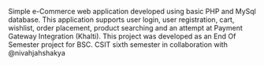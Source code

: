 Simple e-Commerce web application developed using basic PHP and MySql database.
This application supports user login, user registration, cart, wishlist, order placement, product searching and an attempt at Payment Gateway Integration (Khalti).
This project was developed as an End Of Semester project for BSC. CSIT sixth semester in collaboration with @nivahjahshakya
